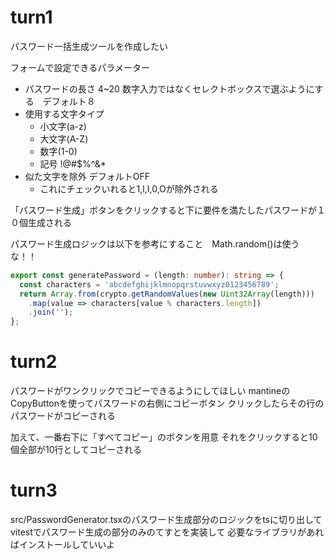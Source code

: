 # turn1

パスワード一括生成ツールを作成したい

フォームで設定できるパラメーター
- パスワードの長さ 4~20 数字入力ではなくセレクトボックスで選ぶようにする　デフォルト８
- 使用する文字タイプ
  - 小文字(a-z)
  - 大文字(A-Z)
  - 数字(1-0)
  - 記号 !@#$%^&*
- 似た文字を除外 デフォルトOFF
  - これにチェックいれると1,l,I,0,Oが除外される

「パスワード生成」ボタンをクリックすると下に要件を満たしたパスワードが１０個生成される

パスワード生成ロジックは以下を参考にすること　Math.random()は使うな！！

```ts
export const generatePassword = (length: number): string => {
  const characters = 'abcdefghijklmnopqrstuvwxyz0123456789';
  return Array.from(crypto.getRandomValues(new Uint32Array(length)))
    .map(value => characters[value % characters.length])
    .join('');
};
```

# turn2

パスワードがワンクリックでコピーできるようにしてほしい
mantineのCopyButtonを使ってパスワードの右側にコピーボタン
クリックしたらその行のパスワードがコピーされる

加えて、一番右下に「すべてコピー」のボタンを用意
それをクリックすると10個全部が10行としてコピーされる


# turn3

src/PasswordGenerator.tsxのパスワード生成部分のロジックをtsに切り出して
vitestでパスワード生成の部分のみのてすとを実装して
必要なライブラリがあればインストールしていいよ
